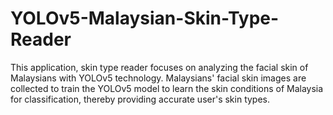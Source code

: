 # YOLOv5-Malaysian-Skin-Type-Reader
This application, skin type reader focuses on analyzing the facial skin of Malaysians with YOLOv5 technology. Malaysians' facial skin images are collected to train the YOLOv5 model to learn the skin conditions of Malaysia for classification, thereby providing accurate user's skin types.
